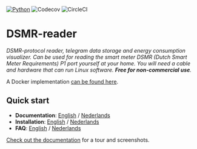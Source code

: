 [![Python](https://img.shields.io/badge/python-3.6%20|%203.7%20|%203.8%20|%203.9-brightgreen.svg?style=for-the-badge)](https://devguide.python.org/#status-of-python-branches)
![Codecov](https://img.shields.io/codecov/c/gh/dsmrreader/dsmr-reader?style=for-the-badge)
![CircleCI](https://img.shields.io/circleci/build/gh/dsmrreader/dsmr-reader/v4?style=for-the-badge)


# DSMR-reader
*DSMR-protocol reader, telegram data storage and energy consumption visualizer. 
Can be used for reading the smart meter DSMR (Dutch Smart Meter Requirements) P1 port yourself at your home. 
You will need a cable and hardware that can run Linux software. 
**Free for non-commercial use**.*

A Docker implementation [can be found here](https://github.com/xirixiz/dsmr-reader-docker).

## Quick start
- **Documentation**: [English](https://dsmr-reader.readthedocs.io/en/v4/index.html) / [Nederlands](https://dsmr-reader.readthedocs.io/nl/v4/index.html)
- **Installation**: [English](https://dsmr-reader.readthedocs.io/en/v4/installation.html) / [Nederlands](https://dsmr-reader.readthedocs.io/nl/v4/installation.html)
- **FAQ**: [English](https://dsmr-reader.readthedocs.io/en/v4/faq.html) / [Nederlands](https://dsmr-reader.readthedocs.io/nl/v4/faq.html)

[Check out the documentation](https://dsmr-reader.readthedocs.io/en/v4/intro.html) for a tour and screenshots.
